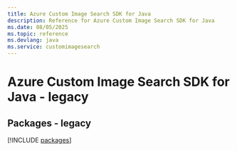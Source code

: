 ```yaml
---
title: Azure Custom Image Search SDK for Java
description: Reference for Azure Custom Image Search SDK for Java
ms.date: 08/05/2025
ms.topic: reference
ms.devlang: java
ms.service: customimagesearch
---
```

# Azure Custom Image Search SDK for Java - legacy
## Packages - legacy
[!INCLUDE [packages](custom-image-search-index.md)]